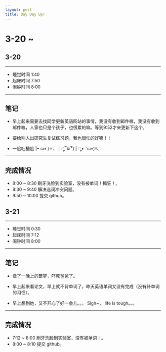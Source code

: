 ```yaml
---
layout: post
title: Day Day Up!
---
```


# 3-20 ~ #

## 3-20 ##

***

- 睡觉时间 1:40
- 起床时间 7:50
- 闹钟时间 8:00

---

## 笔记 ##

- 早上起来需要去找同学更新英语网站的事情，我没有收到邮件嘛，我没有收到邮件嘛，人家也只是个孩子，也很累的嘛。等到9:52才来更新下这个。

- 要给别人出研究生复试练习题，我也很忙的好嘛！！

- 一脸吐槽脸 
|• ̀ω•́ )✧、
| ू‾᷄ω‾᷅) 
| ू•ૅω•́)ᵎᵎᵎ、

---

## 完成情况 ##
- 8:00 ~ 8:30 刷牙洗脸到实验室，没有被单词！抓狂！。
- 8:30 ~ 9:40 解决选词冲突问题。
- 9:50 ~ 10:00 提交 github。


## 3-21 ##

***

- 睡觉时间 0:30
- 起床时间 7:12
- 闹钟时间 8:00

---

## 笔记 ##

- 做了一晚上的噩梦，吓死爸爸了。

- 早上起来看论文，早上就不背单词了，昨天英语单词又没有完成（没有补单词的习惯）。 

- 早上想到她，又不开心了好一会儿。。。 Sigh~， life is tough。。。


---

## 完成情况 ##
- 7:12 ~ 8:00 刷牙洗脸到实验室，没有被单词！。
- 8:00 ~ 8:10 提交 github。
